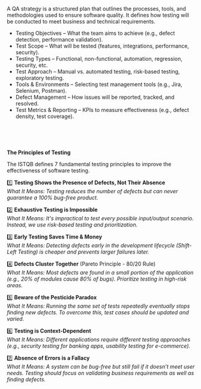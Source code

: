 A QA strategy is a structured plan that outlines the processes, tools, and methodologies used to ensure software quality. It defines how testing will be conducted to meet business and technical requirements.

- Testing Objectives – What the team aims to achieve (e.g., defect detection, performance validation). <br>
- Test Scope – What will be tested (features, integrations, performance, security). <br>
- Testing Types – Functional, non-functional, automation, regression, security, etc. <br>
- Test Approach – Manual vs. automated testing, risk-based testing, exploratory testing. <br>
- Tools & Environments – Selecting test management tools (e.g., Jira, Selenium, Postman). <br>
- Defect Management – How issues will be reported, tracked, and resolved.<br>
- Test Metrics & Reporting – KPIs to measure effectiveness (e.g., defect density, test coverage).<br>

<br>
<br>
<br>



**The Principles of Testing**

The ISTQB defines 7 fundamental testing principles to improve the effectiveness of software testing.

1️⃣ **Testing Shows the Presence of Defects, Not Their Absence**<br>
*What It Means: Testing reduces the number of defects but can never guarantee a 100% bug-free product.*

2️⃣ **Exhaustive Testing is Impossible**<br>
*What It Means: It's impractical to test every possible input/output scenario. Instead, we use risk-based testing and prioritization.*

3️⃣ **Early Testing Saves Time & Money**<br>
*What It Means: Detecting defects early in the development lifecycle (Shift-Left Testing) is cheaper and prevents larger failures later.*

4️⃣ **Defects Cluster Together** (Pareto Principle - 80/20 Rule)<br>
*What It Means: Most defects are found in a small portion of the application (e.g., 20% of modules cause 80% of bugs). Prioritize testing in high-risk areas.*

5️⃣ **Beware of the Pesticide Paradox**<br>
*What It Means: Running the same set of tests repeatedly eventually stops finding new defects. To overcome this, test cases should be updated and varied.*

6️⃣ **Testing is Context-Dependent**<br>
*What It Means: Different applications require different testing approaches (e.g., security testing for banking apps, usability testing for e-commerce).*

7️⃣ **Absence of Errors is a Fallacy**<br>
*What It Means: A system can be bug-free but still fail if it doesn’t meet user needs. Testing should focus on validating business requirements as well as finding defects.*
